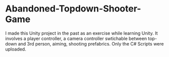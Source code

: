 # Abandoned-Topdown-Shooter-Game

I made this Unity project in the past as an exercise while learning Unity. It involves a player controller, a camera controller swtichable between top-down and 3rd person, aiming, shooting prefabrics. Only the C# Scripts were uploaded.
